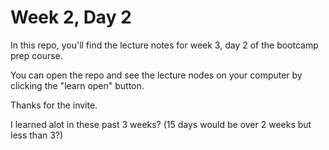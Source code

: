# Week 2, Day 2

In this repo, you'll find the lecture notes for week 3, day 2 of the bootcamp prep course.

You can open the repo and see the lecture nodes on your computer by clicking the "learn open" button.

Thanks for the invite.

I learned alot in these past 3 weeks? (15 days would be over 2 weeks but less than 3?)
